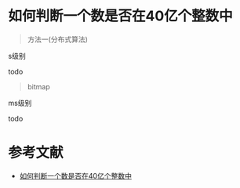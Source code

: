 # 如何判断一个数是否在40亿个整数中


> 方法一(分布式算法)

s级别

todo 
> bitmap

ms级别

todo 

# 参考文献

- [如何判断一个数是否在40亿个整数中](https://zhuanlan.zhihu.com/p/72282087)